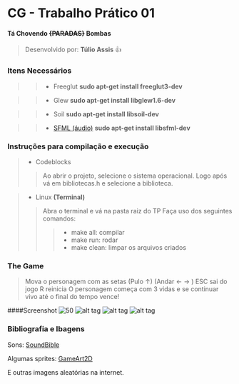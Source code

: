 # CG - Trabalho Prático 01
#### Tá Chovendo ~~{PARADAS}~~ Bombas

> Desenvolvido por: **Túlio Assis** :+1:
### Itens Necessários
>> - Freeglut **sudo apt-get install freeglut3-dev**

>> - Glew **sudo apt-get install libglew1.6-dev**

>> - Soil **sudo apt-get install libsoil-dev**

>> - [SFML (áudio)](http://www.sfml-dev.org/)  **sudo apt-get install libsfml-dev**


### Instruções para compilação e execução
> - Codeblocks
>> Ao abrir o projeto, selecione o sistema operacional.
>> Logo após vá em bibliotecas.h e selecione a biblioteca.

> - Linux **(Terminal)**
>> Abra o terminal e vá na pasta raiz do TP
>> Faça uso dos seguintes comandos:
>>> - make all: compilar
>>> - make run: rodar
>>> - make clean: limpar os arquivos criados

### The Game
> Mova o personagem com as setas  (Pulo ↑) (Andar ← → )
> ESC sai do jogo
> R reinicia
> O personagem começa com 3 vidas e se continuar vivo até o final do tempo vence!

####Screenshot
![50](https://raw.githubusercontent.com/tuliooassis/CG-TaChovendoBombas/master/1%20Tela%20inicial.png)
![alt tag](https://github.com/tuliooassis/CG-TaChovendoBombas/blob/master/3%20Selecionar%20Personagem.png)
![alt tag](https://github.com/tuliooassis/CG-TaChovendoBombas/blob/master/5%20Pulo.png)
![alt tag](https://github.com/tuliooassis/CG-TaChovendoBombas/blob/master/7%20Fase%202.png)


### Bibliografia e Ibagens
Sons: [SoundBible](http://soundbible.com/tags-game.html)

Algumas sprites: [GameArt2D](http://www.gameart2d.com)

E outras imagens aleatórias na internet.
